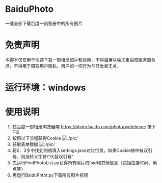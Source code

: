 # BaiduPhoto
一键全部下载百度一刻相册中的所有图片

# 免责声明
本脚本仅仅用于快速下载一刻相册照片和视频，不得滥用以免加重百度服务器负担，不得用于窃取用户隐私，用户的一切行为与开发者无关。

# 运行环境：windows

# 使用说明
1. 在百度一刻相册浏览器端 https://photo.baidu.com/photo/web/home 按下F12
2. 按照以下流程获得Cookie
   ![./pic/](Snipaste_2023-11-16_17-15-21.png)
3. 获取表单数据
   ![./pic/](Snipaste_2023-11-16_17-27-09.png)
4. 将2、3步中找到的值填入settings.json对应位置，如果Cookie值中有双引号，则用转义字符\\"代替双引号"
5. 先运行FindPhotoList.py获得所有照片的fsid和其他信息（包括拍摄时间、地点等）
6. 再运行BaiduPhtot.py下载所有照片视频
